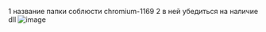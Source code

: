 1 название папки соблюсти chromium-1169
2 в ней убедиться на наличие dll
![image](https://github.com/user-attachments/assets/7b92c19b-893a-4860-96cb-b236a369e873)
